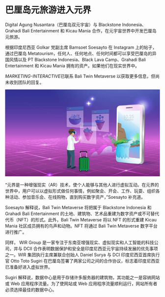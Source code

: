 # 巴厘岛元旅游进入元界


Digital Agung Nusantara（巴厘岛双元宇宙）与 Blackstone Indonesia、Grahadi Bali Entertainment 和 Kicau Mania 合作，在元宇宙世界中开发巴厘岛元旅游。

根据印度尼西亚 Golkar 党副主席 Bamsoet Soesayto 在 Instagram 上的帖子，通过巴厘岛 Metatourism，任何人、任何地点、任何时间都可以享受巴厘岛的异国风情以及 PT Blackstone Indonesia、Black Lava Camp、Grahadi Bali Entertainment 和 Kicau Mania 拥有的资产。如果他们在现实世界中。

*MARKETING-INTERACTIVE*已联系 Bali Twin Metaverse 以获取更多信息，但尚未收到团队的回复。

![巴厘岛双元宇宙](11.jpg)

“元界是一种增强现实（AR）技术，使个人能够与其他人进行虚拟互动。在元界的世界中，用户可以以虚拟形式做任何事情，例如聚会、开会、工作、玩耍、组织各种活动、参加音乐会、在线购物，直到购买数字资产，”Soesayto 补充道。

Soesayto 解释说，Bali Twin Metaverse 将把属于 Blackstone Indonesia 和 Grahadi Bali Entertainment 的土地、建筑物、艺术品重建为数字资产或不可替代代币（NFT）的形式。此外，Bali Twin Metaverse 将以 NFT 的形式重建 Kicau Mania 社区成员拥有的鸟声和动物。NFT 将通过 Bali Twin Metaverse 数字平台进行推广。

同样， WIR Group 是一家专注于东南亚增强现实、虚拟现实和人工智能的科技公司，并与 DCII 合作表明数据保护和安全是印度尼西亚元宇宙持续发展的优先事项之一。WIR 集团执行主席兼联合创始人 Daniel Surya 与 DCI 印度尼西亚首席执行官 Otto Toto Sugiri 在巴厘岛签署了两家公司之间的合作协议，标志着印度尼西亚已准备好进入虚拟世界。 

Sugiri 解释说，数据中心是用于存储许多服务器的建筑物，其功能之一是容纳网站或 Web 应用程序流量。为了使网站或 Web 应用程序流量顺利运行，网站所有者必须选择最佳的数据中心。

